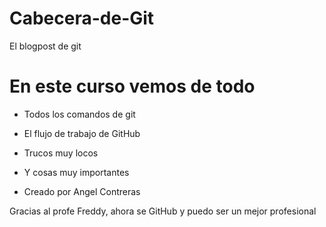 # Cabecera-de-Git
El blogpost de git

# En este curso vemos de todo
* Todos los comandos de git

* El flujo de trabajo de GitHub

* Trucos muy locos

* Y cosas muy importantes

* Creado por Angel Contreras

Gracias al profe Freddy, ahora se GitHub y puedo ser un mejor profesional
